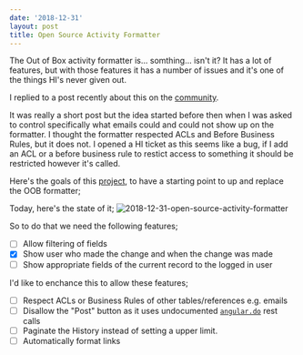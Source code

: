 ```yaml
---
date: '2018-12-31'
layout: post
title: Open Source Activity Formatter
---
```


The Out of Box activity formatter is... somthing... isn't it? It has a
lot of features, but with those features it has a number of issues and
it's one of the things HI's never given out.

I replied to a post recently about this on the
[community](https://community.servicenow.com/community?id=community_question&sys_id=bb39066edb122780fb4ae15b8a9619a9).

It was really a short post but the idea started before then when I was
asked to control specifically what emails could and could not show up on
the formatter. I thought the formatter respected ACLs and Before
Business Rules, but it does not. I opened a HI ticket as this seems like
a bug, if I add an ACL or a before business rule to restict access to
something it should be restricted however it's called.

Here's the goals of this [project](https://github.com/jacebenson/osaf),
to have a starting point to up and replace the OOB formatter;

Today, here's the state of it;
![2018-12-31-open-source-activity-formatter](/uploads/2018-12-31-open-source-activity-formatter.png)

So to do that we need the following features;

-   [ ] Allow filtering of fields
-   [x] Show user who made the change and when the change was made
-   [ ] Show appropriate fields of the current record to the logged in
    user

I'd like to enchance this to allow these features;

-   [ ] Respect ACLs or Business Rules of other tables/references
    e.g. emails
-   [ ] Disallow the "Post" button as it uses undocumented
    [`angular.do`](/post/2018-11-05-angular-do/) rest calls
-   [ ] Paginate the History instead of setting a upper limit.
-   [ ] Automatically format links
